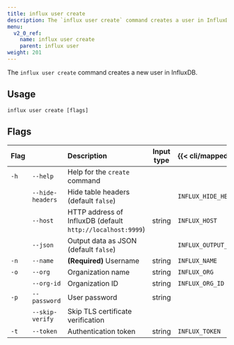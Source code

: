 ```yaml
---
title: influx user create
description: The `influx user create` command creates a user in InfluxDB.
menu:
  v2_0_ref:
    name: influx user create
    parent: influx user
weight: 201
---
```


The `influx user create` command creates a new user in InfluxDB.

## Usage
```
influx user create [flags]
```

## Flags
| Flag |                  | Description                                                | Input type  | {{< cli/mapped >}}    |
|:---- |:---              |:-----------                                                |:----------: |:------------------    |
| `-h` | `--help`         | Help for the `create` command                              |             |                       |
|      | `--hide-headers` | Hide table headers (default `false`)                       |             | `INFLUX_HIDE_HEADERS` |
|      | `--host`         | HTTP address of InfluxDB (default `http://localhost:9999`) | string      | `INFLUX_HOST`         |
|      | `--json`         | Output data as JSON (default `false`)                      |             | `INFLUX_OUTPUT_JSON`  |
| `-n` | `--name`         | **(Required)** Username                                    | string      | `INFLUX_NAME`         |
| `-o` | `--org`          | Organization name                                          | string      | `INFLUX_ORG`          |
|      | `--org-id`       | Organization ID                                            | string      | `INFLUX_ORG_ID`       |
| `-p` | `--password`     | User password                                              | string      |                       |
|      | `--skip-verify`  | Skip TLS certificate verification                          |             |                       |
| `-t` | `--token`        | Authentication token                                       | string      | `INFLUX_TOKEN`        |
